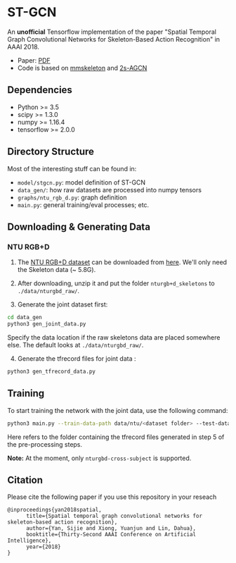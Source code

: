 # ST-GCN
An **unofficial** Tensorflow implementation of the paper "Spatial Temporal Graph Convolutional Networks for Skeleton-Based Action Recognition" in AAAI 2018.

- Paper: [PDF](https://arxiv.org/abs/1801.07455)
- Code is based on [mmskeleton](https://github.com/open-mmlab/mmskeleton) and [2s-AGCN](https://github.com/lshiwjx/2s-AGCN)


## Dependencies

- Python >= 3.5
- scipy >= 1.3.0
- numpy >= 1.16.4
- tensorflow >= 2.0.0

## Directory Structure

Most of the interesting stuff can be found in:
- `model/stgcn.py`: model definition of ST-GCN
- `data_gen/`: how raw datasets are processed into numpy tensors
- `graphs/ntu_rgb_d.py`: graph definition
- `main.py`: general training/eval processes; etc.

## Downloading & Generating Data

### NTU RGB+D

1. The [NTU RGB+D dataset](https://www.cv-foundation.org/openaccess/content_cvpr_2016/papers/Shahroudy_NTU_RGBD_A_CVPR_2016_paper.pdf) can be downloaded from [here](http://rose1.ntu.edu.sg/Datasets/actionRecognition.asp). We'll only need the Skeleton data (~ 5.8G).

2. After downloading, unzip it and put the folder `nturgb+d_skeletons` to `./data/nturgbd_raw/`.

3. Generate the joint dataset first:

```bash
cd data_gen
python3 gen_joint_data.py
```

Specify the data location if the raw skeletons data are placed somewhere else. The default looks at `./data/nturgbd_raw/`.

4. Generate the tfrecord files for joint data :

```bash
python3 gen_tfrecord_data.py
```

## Training

To start training the network with the joint data, use the following command:

```bash
python3 main.py --train-data-path data/ntu/<dataset folder> --test-data-path data/ntu/<dataset folder>
```

Here <dataset folder> refers to the folder containing the tfrecord files generated in step 5 of the pre-processing steps.

**Note:** At the moment, only `nturgbd-cross-subject` is supported.

## Citation

Please cite the following paper if you use this repository in your reseach    

    @inproceedings{yan2018spatial,
          title={Spatial temporal graph convolutional networks for skeleton-based action recognition},
          author={Yan, Sijie and Xiong, Yuanjun and Lin, Dahua},
          booktitle={Thirty-Second AAAI Conference on Artificial Intelligence},
          year={2018}
    }
